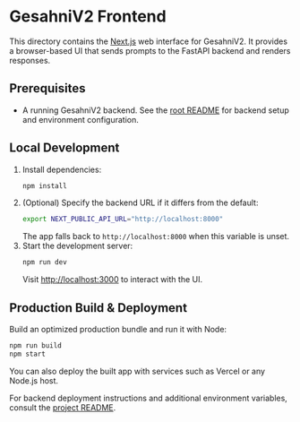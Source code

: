 # GesahniV2 Frontend

This directory contains the [Next.js](https://nextjs.org/) web interface for GesahniV2. It provides a browser-based UI that sends prompts to the FastAPI backend and renders responses.

## Prerequisites
- A running GesahniV2 backend. See the [root README](../README.md) for backend setup and environment configuration.

## Local Development
1. Install dependencies:
   ```bash
   npm install
   ```
2. (Optional) Specify the backend URL if it differs from the default:
   ```bash
   export NEXT_PUBLIC_API_URL="http://localhost:8000"
   ```
   The app falls back to `http://localhost:8000` when this variable is unset.
3. Start the development server:
   ```bash
   npm run dev
   ```
   Visit [http://localhost:3000](http://localhost:3000) to interact with the UI.

## Production Build & Deployment
Build an optimized production bundle and run it with Node:
```bash
npm run build
npm start
```
You can also deploy the built app with services such as Vercel or any Node.js host.

For backend deployment instructions and additional environment variables, consult the [project README](../README.md).

